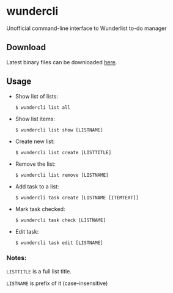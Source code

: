 wundercli
=========

Unofficial command-line interface to Wunderlist to-do manager

Download
--------

Latest binary files can be downloaded [here](
https://github.com/slasyz/wundercli/releases).

Usage
-----

  - Show list of lists:
    ```
    $ wundercli list all
    ```

  - Show list items:
    ```
    $ wundercli list show [LISTNAME]
    ```

  - Create new list:
    ```
    $ wundercli list create [LISTTITLE]
    ```

  - Remove the list:
    ```
    $ wundercli list remove [LISTNAME]
    ```

  - Add task to a list:
    ```
    $ wundercli task create [LISTNAME [ITEMTEXT]]
    ```

  - Mark task checked:
    ```
    $ wundercli task check [LISTNAME]
    ```

  - Edit task:
    ```
    $ wundercli task edit [LISTNAME]
    ```

### Notes:

`LISTTITLE` is a full list title.

`LISTNAME` is prefix of it (case-insensitive)